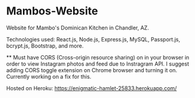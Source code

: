 # Mambos-Website
Website for Mambo's Dominican Kitchen in Chandler, AZ. 

Technologies used: React.js, Node.js, Express.js, MySQL, Passport.js, bcrypt.js, Bootstrap, and more.

** Must have CORS (Cross-origin resource sharing) on in your browser in order to view Instagram photos and feed due to Instragram API.
I suggest adding CORS toggle extension on Chrome browser and turning it on.
Currently working on a fix for this.

Hosted on Heroku: https://enigmatic-hamlet-25833.herokuapp.com/
